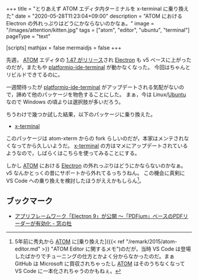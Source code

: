 +++
title = "とりあえず ATOM エディタ内ターミナルを x-terminal に乗り換えた"
date =  "2020-05-28T11:23:04+09:00"
description = "ATOM における Electron の外れっぷりはどうにかならないのかなぁ。"
image = "/images/attention/kitten.jpg"
tags = ["atom", "editor", "ubuntu", "terminal"]
pageType = "text"

[scripts]
  mathjax = false
  mermaidjs = false
+++

先週， [ATOM] エディタの [1.47 がリリース](https://github.com/atom/atom/releases/tag/v1.47.0 "Release 1.47.0 · atom/atom")され [Electron] も v5 ベースに上がったのだが，またもや [platformio-ide-terminal] が動かなくなった。
今回はちゃんとリビルドできてるのに。

一週間待ったが [platformio-ide-terminal] がアップデートされる気配がないので，諦めて他のパッケージを物色することにした。
まぁ，今は Linux/[Ubuntu] なので Windows の頃よりは選択肢が多いだろう。

ちうわけで幾つか試した結果，以下のパッケージに乗り換えた。

- [x-terminal]

このパッケージは atom-xterm からの fork らしいのだが，本家はメンテされなくなってから久しいようだ。
[x-terminal] の方はマメにアップデートされているようなので，しばらくはこちらを使ってみることにする。

しかし [ATOM] における [Electron] の外れっぷりはどうにかならないのかなぁ。
v5 なんかとっくの昔にサポートから外れてるっちうねん。
この機会に真剣に VS Code への乗り換えを検討したほうがええかもしらん[^edt1]。

[^edt1]: 5年前に秀丸から [ATOM] に[乗り換えた]({{< ref "/remark/2015/atom-editor.md" >}} "ATOM Editor に関するメモ")のだが，当時 VS Code は登場したばかりでチューニングの仕方とかよく分からなかったのだ。まぁ GitHub は Microsoft に買収されちゃったし [ATOM] はそのうちなくなって VS Code に一本化されちゃうのかもねぇ。

## ブックマーク

- [アプリフレームワーク「Electron 9」が公開 ～「PDFium」ベースのPDFリーダーが有効化 - 窓の杜](https://forest.watch.impress.co.jp/docs/news/1254642.html)

[ATOM]: https://atom.io/
[Electron]: https://electronjs.org/ "Electron | Build cross platform desktop apps with JavaScript, HTML, and CSS."
[platformio-ide-terminal]: https://atom.io/packages/platformio-ide-terminal
[x-terminal]: https://atom.io/packages/x-terminal
[Ubuntu]: https://www.ubuntu.com/ "The leading operating system for PCs, IoT devices, servers and the cloud | Ubuntu"
